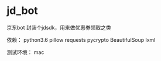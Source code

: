 # jd_bot
京东bot
封装个jdsdk，用来做优惠券领取之类

依赖：
python3.6
pillow
requests
pycrypto
BeautifulSoup
lxml

测试环境：
mac
